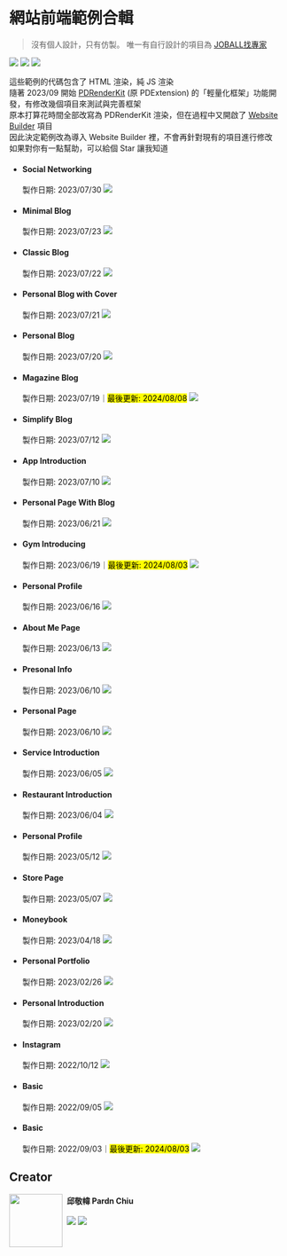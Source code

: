 # 網站前端範例合輯

> 沒有個人設計，只有仿製。
> 唯一有自行設計的項目為 [JOBALL找專家](https://joball.tw)

![](https://img.shields.io/github/repo-size/pardnchiu/web-template?label=size&color=bb4444) ![](https://img.shields.io/github/license/pardnchiu/web-template?label=license&color=44bb44) ![](https://img.shields.io/badge/creator-邱敬幃-4444bb)

這些範例的代碼包含了 HTML 渲染，純 JS 渲染<br>
隨著 2023/09 開始 [PDRenderKit](https://github.com/pardnchiu/PDRenderKit) (原 PDExtension) 的「輕量化框架」功能開發，有修改幾個項目來測試與完善框架<br>
原本打算花時間全部改寫為 PDRenderKit 渲染，但在過程中又開啟了 [Website Builder](https://github.com/pardnchiu/website-builder) 項目<br>
因此決定範例改為導入 Website Builder 裡，不會再針對現有的項目進行修改<br>
如果對你有一點幫助，可以給個 Star 讓我知道

- #### Social Networking
    製作日期: 2023/07/30
    [![](./image/20230730.jpg)](https://pardnchiu.github.io/web-template/target/20230730)
- #### Minimal Blog
    製作日期: 2023/07/23
    [![](./image/20230723.jpg)](https://pardnchiu.github.io/web-template/target/20230723)
- #### Classic Blog
    製作日期: 2023/07/22
    [![](./image/20230722.jpg)](https://pardnchiu.github.io/web-template/target/20230722)
- #### Personal Blog with Cover
    製作日期: 2023/07/21
    [![](./image/20230721.jpg)](https://pardnchiu.github.io/web-template/target/20230721)
- #### Personal Blog
    製作日期: 2023/07/20
    [![](./image/20230720.jpg)](https://pardnchiu.github.io/web-template/target/20230720)
- #### Magazine Blog
    製作日期: 2023/07/19｜<mark>最後更新: 2024/08/08</mark>
    [![](./image/20230719.jpg)](https://pardnchiu.github.io/web-template/target/20230719)
- #### Simplify Blog
    製作日期: 2023/07/12
    [![](./image/20230712.jpg)](https://pardnchiu.github.io/web-template/target/20230712)
- #### App Introduction
    製作日期: 2023/07/10
    [![](./image/20230710.jpg)](https://pardnchiu.github.io/web-template/target/20230710)
- #### Personal Page With Blog
    製作日期: 2023/06/21
    [![](./image/20230621.jpg)](https://pardnchiu.github.io/web-template/target/20230621)
- #### Gym Introducing
    製作日期: 2023/06/19｜<mark>最後更新: 2024/08/03</mark>
    [![](./image/20230619.jpg)](https://pardnchiu.github.io/web-template/target/20230619)
- #### Personal Profile
    製作日期: 2023/06/16
    [![](./image/20230616.jpg)](https://pardnchiu.github.io/web-template/target/20230616)
- #### About Me Page
    製作日期: 2023/06/13
    [![](./image/20230613.jpg)](https://pardnchiu.github.io/web-template/target/20230613)
- #### Presonal Info
    製作日期: 2023/06/10
    [![](./image/personal-info-20230610.jpg)](https://pardnchiu.github.io/web-template/target/personal-info-20230610)
- #### Personal Page
    製作日期: 2023/06/10
    [![](./image/personal-page-20230607.jpg)](https://pardnchiu.github.io/web-template/target/personal-page-20230607)
- #### Service Introduction
    製作日期: 2023/06/05
    [![](./image/service-introduction-20230605.jpg)](https://pardnchiu.github.io/web-template/target/service-introduction-20230605)
- #### Restaurant Introduction
    製作日期: 2023/06/04
    [![](./image/20230604.jpg)](https://pardnchiu.github.io/web-template/target/20230604)
- #### Personal Profile
    製作日期: 2023/05/12
    [![](./image/personal-profile-20230512.jpg)](https://pardnchiu.github.io/web-template/target/personal-profile-20230512)
- #### Store Page
    製作日期: 2023/05/07
    [![](./image/store-page-20230507.jpg)](https://pardnchiu.github.io/web-template/target/store-page-20230507)
- #### Moneybook
    製作日期: 2023/04/18
    [![](./image/20230418.jpg)](https://pardnchiu.github.io/web-template/target/20230418)
- #### Personal Portfolio
    製作日期: 2023/02/26
    [![](./image/personal-portfolio-20230226.jpg)](https://pardnchiu.github.io/web-template/target/personal-portfolio-20230226)
- #### Personal Introduction
    製作日期: 2023/02/20
    [![](./image/personal-introduction-20230220.jpg)](https://pardnchiu.github.io/web-template/target/personal-introduction-20230220)
- #### Instagram
    製作日期: 2022/10/12
    [![](./image/instagram-20221012.jpg)](https://pardnchiu.github.io/web-template/target/instagram-20221012)
- #### Basic
    製作日期: 2022/09/05
    [![](./image/basic-20220905.jpg)](https://pardnchiu.github.io/web-template/target/basic-20220905)
- #### Basic
    製作日期: 2022/09/03｜<mark>最後更新: 2024/08/03</mark>
    [![](./image/basic-20220903.jpg)](https://pardnchiu.github.io/web-template/target/basic-20220903) 

## Creator

<img src="https://avatars.githubusercontent.com/u/25631760" align="left" style="float: left; margin-right: 0.5rem; width: 96px; height: 96px;" />

<h4 style="padding-top: 0">邱敬幃 Pardn Chiu</h4>

[![](https://pardn.io/image/mail.svg)](mailto:dev@pardn.io) [![](https://skillicons.dev/icons?i=linkedin)](https://linkedin.com/in/pardnchiu) 